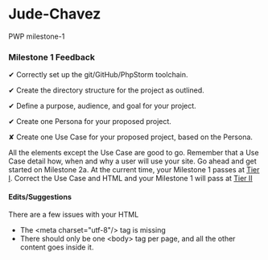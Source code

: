# Jude-Chavez
PWP milestone-1

### Milestone 1 Feedback

&#10004; Correctly set up the git/GitHub/PhpStorm toolchain.

&#10004; Create the directory structure for the project as outlined.

&#10004; Define a purpose, audience, and goal for your project.

&#10004; Create one Persona for your proposed project.

&#10008; Create one Use Case for your proposed project, based on the Persona.

All the elements except the Use Case are good to go. Remember that a Use Case detail how, when and why a user will use your site. Go ahead and get started on Milestone 2a. At the current time, your Milestone 1 passes at [Tier I](https://bootcamp-coders.cnm.edu/projects/personal/rubric/). Correct the Use Case and HTML and your Milestone 1 will pass at [Tier II](https://bootcamp-coders.cnm.edu/projects/personal/rubric/)

#### Edits/Suggestions
There are a few issues with your HTML
- The &lt;meta charset="utf-8"/&gt; tag is missing
- There should only be one &lt;body&gt; tag per page, and all the other content goes inside it. 

